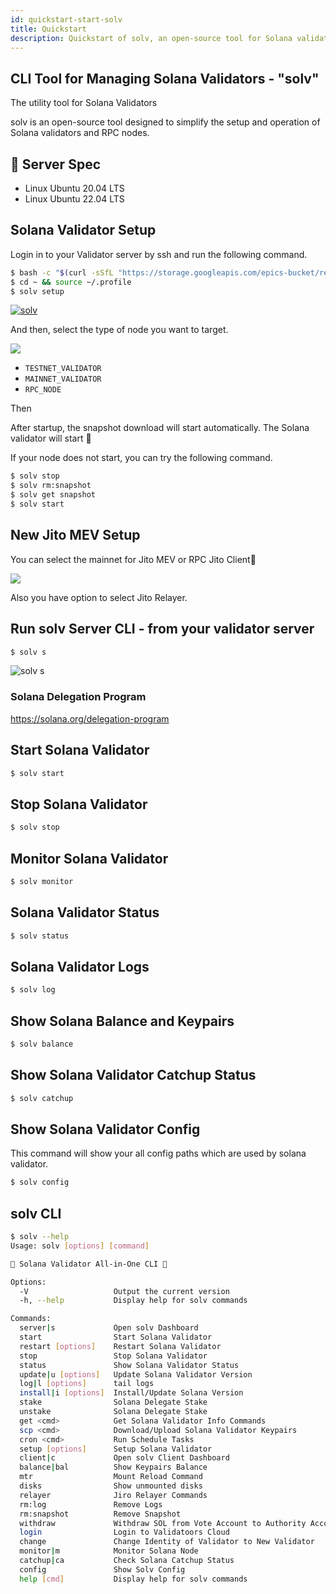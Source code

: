 ```yaml
---
id: quickstart-start-solv
title: Quickstart
description: Quickstart of solv, an open-source tool for Solana validator
---
```


## CLI Tool for Managing Solana Validators - "solv"

The utility tool for Solana Validators

solv is an open-source tool designed to simplify the setup and operation of Solana validators and RPC nodes.

## 📖 Server Spec

- Linux Ubuntu 20.04 LTS
- Linux Ubuntu 22.04 LTS

## Solana Validator Setup

Login in to your Validator server by ssh and run the following command.

```bash
$ bash -c "$(curl -sSfL "https://storage.googleapis.com/epics-bucket/resource/solv/v4.4.12/install")"
$ cd ~ && source ~/.profile
$ solv setup
```

[![solv](https://storage.googleapis.com/epics-bucket/Validator/solv-install-top.gif)](https://youtu.be/rY4bajhRJgw)

And then, select the type of node you want to target.

![](https://storage.googleapis.com/zenn-user-upload/949db29fc401-20240131.png)

- `TESTNET_VALIDATOR`
- `MAINNET_VALIDATOR`
- `RPC_NODE`

Then

After startup, the snapshot download will start automatically.
The Solana validator will start 🎊

If your node does not start, you can try the following command.

```bash
$ solv stop
$ solv rm:snapshot
$ solv get snapshot
$ solv start
```

## New Jito MEV Setup

You can select the mainnet for Jito MEV or RPC Jito Client🎉

![](https://storage.googleapis.com/epics-bucket/solv/assets/mainnet-select.png)

Also you have option to select Jito Relayer.

## Run solv Server CLI - from your validator server

```bash
$ solv s
```

![solv s](https://storage.googleapis.com/epics-bucket/solv/assets/solv-s.png)

### Solana Delegation Program

https://solana.org/delegation-program

## Start Solana Validator

```bash
$ solv start
```

## Stop Solana Validator

```bash
$ solv stop
```

## Monitor Solana Validator

```bash
$ solv monitor
```

## Solana Validator Status

```bash
$ solv status
```

## Solana Validator Logs

```bash
$ solv log
```

## Show Solana Balance and Keypairs

```bash
$ solv balance
```

## Show Solana Validator Catchup Status

```bash
$ solv catchup
```

## Show Solana Validator Config

This command will show your all config paths which are used by solana validator.

```bash
$ solv config
```

## solv CLI

```bash
$ solv --help
Usage: solv [options] [command]

💎 Solana Validator All-in-One CLI 💎

Options:
  -V                   Output the current version
  -h, --help           Display help for solv commands

Commands:
  server|s             Open solv Dashboard
  start                Start Solana Validator
  restart [options]    Restart Solana Validator
  stop                 Stop Solana Validator
  status               Show Solana Validator Status
  update|u [options]   Update Solana Validator Version
  log|l [options]      tail logs
  install|i [options]  Install/Update Solana Version
  stake                Solana Delegate Stake
  unstake              Solana Delegate Stake
  get <cmd>            Get Solana Validator Info Commands
  scp <cmd>            Download/Upload Solana Validator Keypairs
  cron <cmd>           Run Schedule Tasks
  setup [options]      Setup Solana Validator
  client|c             Open solv Client Dashboard
  balance|bal          Show Keypairs Balance
  mtr                  Mount Reload Command
  disks                Show unmounted disks
  relayer              Jiro Relayer Commands
  rm:log               Remove Logs
  rm:snapshot          Remove Snapshot
  withdraw             Withdraw SOL from Vote Account to Authority Account
  login                Login to Validatoors Cloud
  change               Change Identity of Validator to New Validator
  monitor|m            Monitor Solana Node
  catchup|ca           Check Solana Catchup Status
  config               Show Solv Config
  help [cmd]           Display help for solv commands
```
